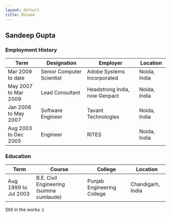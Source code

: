 ```yaml
---
layout: default
title: Resume
---
```


## Sandeep Gupta


### Employment History

| Term                 | Designation               | Employer                      | Location     |
|----------------------|---------------------------|-------------------------------|--------------|
| Mar 2009 to date     | Senior Computer Scientist | Adobe Systems Incorporated    | Noida, India |
| May 2007 to Mar 2009 | Lead Consultant           | Headstrong India, now Genpact | Noida, India |
| Jan 2006 to May 2007 | Software Engineer         | Tavant Technologies           | Noida, India |
| Aug 2003 to Dec 2005 | Engineer                  | RITES                         | Noida, India |

### Education

| Term                 | Course                                  | College                       | Location          |
|----------------------|-----------------------------------------|-------------------------------|-------------------|
| Aug 1999 to Jul 2003 | B.E. Civil Engineering (summa cumlaude) | Punjab Engineering College    | Chandigarh, India |

Still in the works :)
